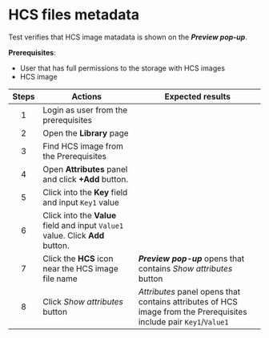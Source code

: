 # HCS files metadata

Test verifies that HCS image matadata is shown on the ***Preview pop-up***.

**Prerequisites**:
- User that has full permissions to the storage with HCS images
- HCS image

| Steps | Actions | Expected results |
| :---: | --- | --- |
| 1 | Login as user from the prerequisites | |
| 2 | Open the **Library** page | |
| 3 | Find HCS image from the Prerequisites | |
| 4 | Open **Attributes** panel and click **+Add** button. | |
| 5 | Click into the **Key** field and input `Key1` value |
| 6 | Click into the **Value** field and input `Value1` value. Click **Add** button. | |
| 7 | Click the **HCS** icon near the HCS image file name  | ***Preview pop-up*** opens that contains *Show attributes* button |
| 8 | Click *Show attributes* button | *Attributes* panel opens that contains attributes of HCS image from the Prerequisites  include pair `Key1`/`Value1` | 

